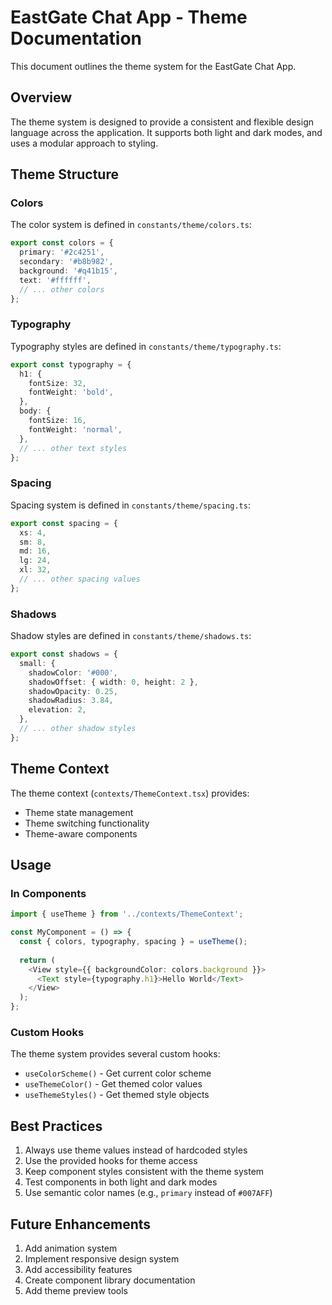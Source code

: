 # EastGate Chat App - Theme Documentation

This document outlines the theme system for the EastGate Chat App.

## Overview
The theme system is designed to provide a consistent and flexible design language across the application. It supports both light and dark modes, and uses a modular approach to styling.

## Theme Structure

### Colors
The color system is defined in `constants/theme/colors.ts`:
```typescript
export const colors = {
  primary: '#2c4251',
  secondary: '#b8b982',
  background: '#q41b15',
  text: '#ffffff',
  // ... other colors
};
```

### Typography
Typography styles are defined in `constants/theme/typography.ts`:
```typescript
export const typography = {
  h1: {
    fontSize: 32,
    fontWeight: 'bold',
  },
  body: {
    fontSize: 16,
    fontWeight: 'normal',
  },
  // ... other text styles
};
```

### Spacing
Spacing system is defined in `constants/theme/spacing.ts`:
```typescript
export const spacing = {
  xs: 4,
  sm: 8,
  md: 16,
  lg: 24,
  xl: 32,
  // ... other spacing values
};
```

### Shadows
Shadow styles are defined in `constants/theme/shadows.ts`:
```typescript
export const shadows = {
  small: {
    shadowColor: '#000',
    shadowOffset: { width: 0, height: 2 },
    shadowOpacity: 0.25,
    shadowRadius: 3.84,
    elevation: 2,
  },
  // ... other shadow styles
};
```

## Theme Context
The theme context (`contexts/ThemeContext.tsx`) provides:
- Theme state management
- Theme switching functionality
- Theme-aware components

## Usage

### In Components
```typescript
import { useTheme } from '../contexts/ThemeContext';

const MyComponent = () => {
  const { colors, typography, spacing } = useTheme();
  
  return (
    <View style={{ backgroundColor: colors.background }}>
      <Text style={typography.h1}>Hello World</Text>
    </View>
  );
};
```

### Custom Hooks
The theme system provides several custom hooks:
- `useColorScheme()` - Get current color scheme
- `useThemeColor()` - Get themed color values
- `useThemeStyles()` - Get themed style objects

## Best Practices
1. Always use theme values instead of hardcoded styles
2. Use the provided hooks for theme access
3. Keep component styles consistent with the theme system
4. Test components in both light and dark modes
5. Use semantic color names (e.g., `primary` instead of `#007AFF`)

## Future Enhancements
1. Add animation system
2. Implement responsive design system
3. Add accessibility features
4. Create component library documentation
5. Add theme preview tools 